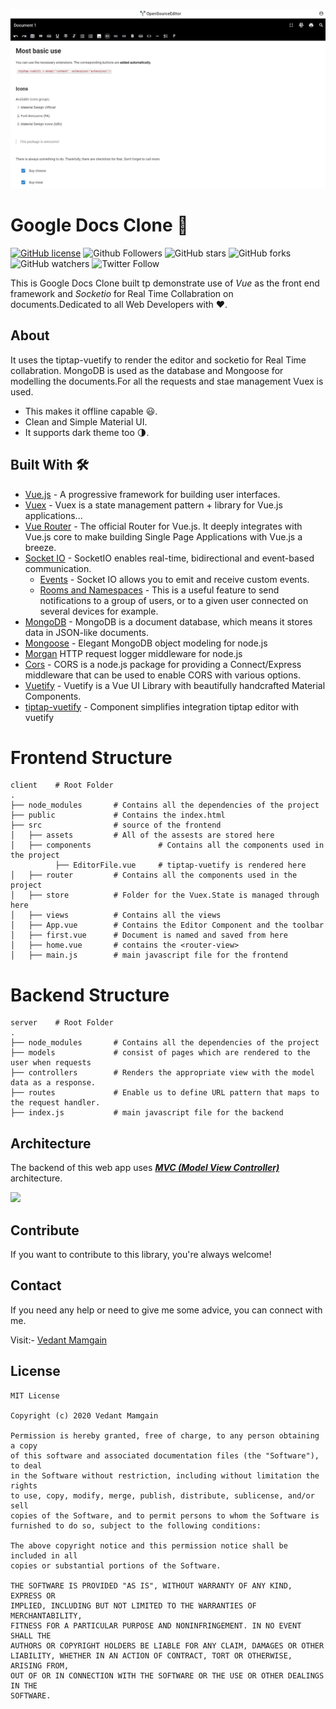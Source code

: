 ![](media/sample1.jpg)

# Google Docs Clone 🍲

[![GitHub license](https://img.shields.io/badge/License-MIT-blue.svg)](LICENSE)
![Github Followers](https://img.shields.io/github/followers/vedantmamgain?label=Follow&style=social)
![GitHub stars](https://img.shields.io/github/stars/vedantmamgain/Google-Docs-Clone?style=social)
![GitHub forks](https://img.shields.io/github/forks/vedantmamgain/Google-Docs-Clone?style=social)
![GitHub watchers](https://img.shields.io/github/watchers/vedantmamgain/Google-Docs-Clone?style=social)
![Twitter Follow](https://img.shields.io/twitter/follow/MamgainVedant?label=Follow&style=social)

This is Google Docs Clone built tp demonstrate use of _Vue_ as the front end framework and _Socketio_ for Real Time Collabration on documents.Dedicated to all Web Developers with ❤️.

## About

It uses the tiptap-vuetify to render the editor and socketio for Real Time collabration. MongoDB is used as the database and Mongoose for modelling the documents.For all the requests and stae management Vuex is used.

- This makes it offline capable 😃.
- Clean and Simple Material UI.
- It supports dark theme too 🌗.

## Built With 🛠

- [Vue.js](https://vuejs.org/) - A progressive framework for building user interfaces.
- [Vuex](https://vuex.vuejs.org/) - Vuex is a state management pattern + library for Vue.js applications...
- [Vue Router](https://router.vuejs.org/) - The official Router for Vue.js. It deeply integrates with Vue.js core to make building Single Page Applications with Vue.js a breeze.
- [Socket IO](https://socket.io/) - SocketIO enables real-time, bidirectional and event-based communication.
  - [Events](https://socket.io/docs/#Sending-and-receiving-events) - Socket IO allows you to emit and receive custom events.
  - [Rooms and Namespaces](https://socket.io/docs/rooms-and-namespaces/) - This is a useful feature to send notifications to a group of users, or to a given user connected on several devices for example.
- [MongoDB](https://www.mongodb.com/) - MongoDB is a document database, which means it stores data in JSON-like documents.
- [Mongoose](https://mongoosejs.com/) - Elegant MongoDB object modeling for node.js
- [Morgan](https://github.com/expressjs/morgan#readme) HTTP request logger middleware for node.js
- [Cors](https://github.com/expressjs/cors#readme) - CORS is a node.js package for providing a Connect/Express middleware that can be used to enable CORS with various options.
- [Vuetify](https://vuetifyjs.com/en/) - Vuetify is a Vue UI Library with beautifully handcrafted Material Components.
- [tiptap-vuetify](https://github.com/iliyaZelenko/tiptap-vuetify) - Component simplifies integration tiptap editor with vuetify

# Frontend Structure

    client    # Root Folder
    .
    ├── node_modules       # Contains all the dependencies of the project
    ├── public             # Contains the index.html
    ├── src                # source of the frontend
    │   ├── assets         # All of the assests are stored here
    │   ├── components               # Contains all the components used in the project
              ├── EditorFile.vue     # tiptap-vuetify is rendered here
    │   ├── router         # Contains all the components used in the project
    │   ├── store          # Folder for the Vuex.State is managed through here
    │   ├── views          # Contains all the views
    │   ├── App.vue        # Contains the Editor Component and the toolbar
    │   ├── first.vue      # Document is named and saved from here
    │   ├── home.vue       # contains the <router-view>
    │   ├── main.js        # main javascript file for the frontend

# Backend Structure

    server    # Root Folder
    .
    ├── node_modules       # Contains all the dependencies of the project
    ├── models             # consist of pages which are rendered to the user when requests
    ├── controllers        # Renders the appropriate view with the model data as a response.
    ├── routes             # Enable us to define URL pattern that maps to the request handler.
    ├── index.js           # main javascript file for the backend

## Architecture

The backend of this web app uses [**_MVC (Model View Controller)_**](https://www.geeksforgeeks.org/model-view-controllermvc-architecture-for-node-applications/) architecture.

![](https://mdn.mozillademos.org/files/14456/MVC%20Express.png)

## Contribute

If you want to contribute to this library, you're always welcome!

## Contact

If you need any help or need to give me some advice, you can connect with me.

Visit:- [Vedant Mamgain](https://www.linkedin.com/in/vedant-mamgain/)

## License

```
MIT License

Copyright (c) 2020 Vedant Mamgain

Permission is hereby granted, free of charge, to any person obtaining a copy
of this software and associated documentation files (the "Software"), to deal
in the Software without restriction, including without limitation the rights
to use, copy, modify, merge, publish, distribute, sublicense, and/or sell
copies of the Software, and to permit persons to whom the Software is
furnished to do so, subject to the following conditions:

The above copyright notice and this permission notice shall be included in all
copies or substantial portions of the Software.

THE SOFTWARE IS PROVIDED "AS IS", WITHOUT WARRANTY OF ANY KIND, EXPRESS OR
IMPLIED, INCLUDING BUT NOT LIMITED TO THE WARRANTIES OF MERCHANTABILITY,
FITNESS FOR A PARTICULAR PURPOSE AND NONINFRINGEMENT. IN NO EVENT SHALL THE
AUTHORS OR COPYRIGHT HOLDERS BE LIABLE FOR ANY CLAIM, DAMAGES OR OTHER
LIABILITY, WHETHER IN AN ACTION OF CONTRACT, TORT OR OTHERWISE, ARISING FROM,
OUT OF OR IN CONNECTION WITH THE SOFTWARE OR THE USE OR OTHER DEALINGS IN THE
SOFTWARE.
```

